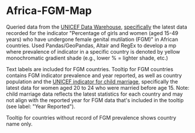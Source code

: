 # Africa-FGM-Map

Queried data from the [UNICEF Data Warehouse](https://data.unicef.org/dv_index/), [specifically](https://data.unicef.org/resources/data_explorer/unicef_f/?ag=UNICEF&df=GLOBAL_DATAFLOW&ver=1.0&dq=.PT_F_15-49_FGM..&startPeriod=1970&endPeriod=2023&lastnobservations=1) the latest data recorded for the indicator "Percentage of girls and women (aged 15-49 years) who have undergone female genital mutilation (FGM)" in African countries. Used Pandas/GeoPandas, Altair and RegEx to develop a mp where prevalence of indicator in a specific country is denoted by yellow monochromatic gradient shade (e.g., lower % = lighter shade, etc.)

Text labels are included for FGM countries. Tooltip for FGM countries contains FGM indicator prevalence and year reported, as well as country population and the [UNICEF indicator for child marriage](https://data.unicef.org/resources/data_explorer/unicef_f/?ag=UNICEF&df=GLOBAL_DATAFLOW&ver=1.0&dq=.PT_F_20-24_MRD_U15..&startPeriod=2016&endPeriod=2023&lastnobservations=1), specifically the latest data for women aged 20 to 24 who were married before age 15. Note: child marriage data reflects the latest statistics for each country and may not align with the reported year for FGM data that's included in the tooltip (see label: "Year Reported").

Tooltip for countries without record of FGM prevalence shows country name only.
